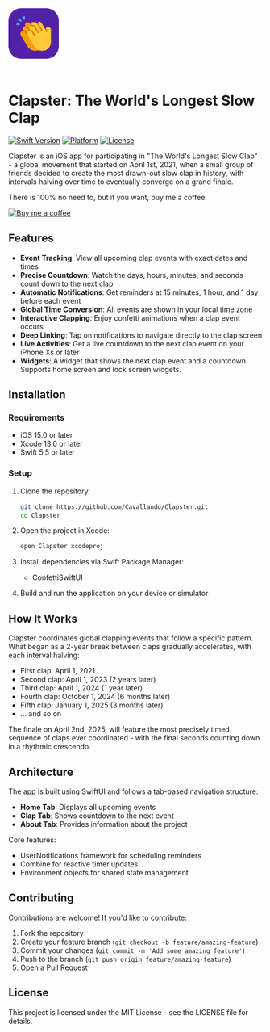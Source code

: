 <div style="display: flex; align-items: center;">
    <img src="./assets/icon.png" width="100" height="100" style="margin-right: 10px; margin-bottom: 10px;" alt="Clapster App Icon" align="left"/>
</div>

<br clear="left"/>

# Clapster: The World's Longest Slow Clap

[![Swift Version](https://img.shields.io/badge/Swift-5.5-orange.svg)](https://swift.org)
[![Platform](https://img.shields.io/badge/Platform-iOS-blue.svg)](https://developer.apple.com/ios/)
[![License](https://img.shields.io/badge/License-MIT-green.svg)](LICENSE)

Clapster is an iOS app for participating in "The World's Longest Slow Clap" - a global movement that started on April 1st, 2021, when a small group of friends decided to create the most drawn-out slow clap in history, with intervals halving over time to eventually converge on a grand finale.

There is 100% no need to, but if you want, buy me a coffee:

[![Buy me a coffee](https://img.shields.io/badge/Buy%20me%20a%20coffee-donate-yellow.svg)](https://www.buymeacoffee.com/cavallando)


## Features

- **Event Tracking**: View all upcoming clap events with exact dates and times
- **Precise Countdown**: Watch the days, hours, minutes, and seconds count down to the next clap
- **Automatic Notifications**: Get reminders at 15 minutes, 1 hour, and 1 day before each event
- **Global Time Conversion**: All events are shown in your local time zone
- **Interactive Clapping**: Enjoy confetti animations when a clap event occurs
- **Deep Linking**: Tap on notifications to navigate directly to the clap screen
- **Live Activities**: Get a live countdown to the next clap event on your iPhone Xs or later
- **Widgets**: A widget that shows the next clap event and a countdown. Supports home screen and lock screen widgets.

## Installation

### Requirements
- iOS 15.0 or later
- Xcode 13.0 or later
- Swift 5.5 or later

### Setup
1. Clone the repository:
   ```bash
   git clone https://github.com/Cavallando/Clapster.git
   cd Clapster
   ```

2. Open the project in Xcode:
   ```bash
   open Clapster.xcodeproj
   ```

3. Install dependencies via Swift Package Manager:
   - ConfettiSwiftUI

4. Build and run the application on your device or simulator

## How It Works

Clapster coordinates global clapping events that follow a specific pattern. What began as a 2-year break between claps gradually accelerates, with each interval halving:

- First clap: April 1, 2021
- Second clap: April 1, 2023 (2 years later)
- Third clap: April 1, 2024 (1 year later)
- Fourth clap: October 1, 2024 (6 months later)
- Fifth clap: January 1, 2025 (3 months later)
- ... and so on

The finale on April 2nd, 2025, will feature the most precisely timed sequence of claps ever coordinated - with the final seconds counting down in a rhythmic crescendo.

## Architecture

The app is built using SwiftUI and follows a tab-based navigation structure:
- **Home Tab**: Displays all upcoming events
- **Clap Tab**: Shows countdown to the next event
- **About Tab**: Provides information about the project

Core features:
- UserNotifications framework for scheduling reminders
- Combine for reactive timer updates
- Environment objects for shared state management

## Contributing

Contributions are welcome! If you'd like to contribute:

1. Fork the repository
2. Create your feature branch (`git checkout -b feature/amazing-feature`)
3. Commit your changes (`git commit -m 'Add some amazing feature'`)
4. Push to the branch (`git push origin feature/amazing-feature`)
5. Open a Pull Request

## License

This project is licensed under the MIT License - see the LICENSE file for details.

